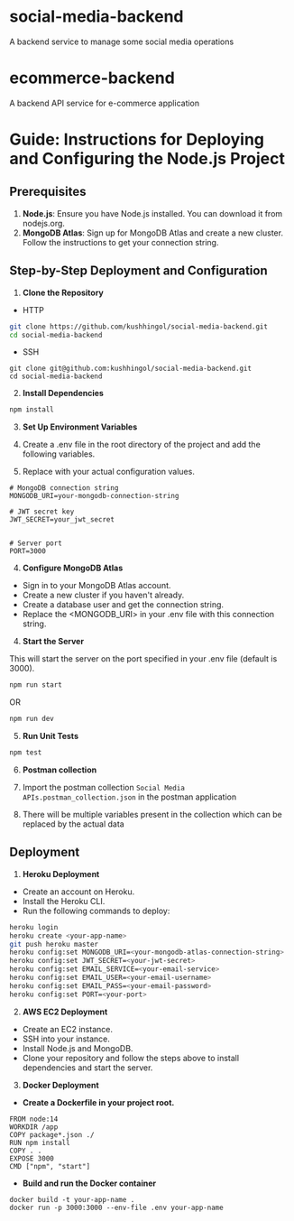 # social-media-backend

A backend service to manage some social media operations

# ecommerce-backend

A backend API service for e-commerce application

# Guide: Instructions for Deploying and Configuring the Node.js Project

## Prerequisites

1. **Node.js**: Ensure you have Node.js installed. You can download it from nodejs.org.
2. **MongoDB Atlas**: Sign up for MongoDB Atlas and create a new cluster. Follow the instructions to get your connection string.

## Step-by-Step Deployment and Configuration

1. **Clone the Repository**

- HTTP

```bash
git clone https://github.com/kushhingol/social-media-backend.git
cd social-media-backend
```

- SSH

```
git clone git@github.com:kushhingol/social-media-backend.git
cd social-media-backend
```

2. **Install Dependencies**

```bash
npm install
```

3. **Set Up Environment Variables**

1. Create a .env file in the root directory of the project and add the following variables.
1. Replace <values> with your actual configuration values.

```env
# MongoDB connection string
MONGODB_URI=your-mongodb-connection-string

# JWT secret key
JWT_SECRET=your_jwt_secret


# Server port
PORT=3000
```

4. **Configure MongoDB Atlas**

- Sign in to your MongoDB Atlas account.
- Create a new cluster if you haven't already.
- Create a database user and get the connection string.
- Replace the <MONGODB_URI> in your .env file with this connection string.

4. **Start the Server**

This will start the server on the port specified in your .env file (default is 3000).

```BASH
npm run start
```

OR

```BASH
npm run dev
```

5. **Run Unit Tests**

```BASH
npm test
```

6. **Postman collection**

1. Import the postman collection `Social Media APIs.postman_collection.json` in the postman application
1. There will be multiple variables present in the collection which can be replaced by the actual data

## Deployment

1. **Heroku Deployment**

- Create an account on Heroku.
- Install the Heroku CLI.
- Run the following commands to deploy:

```BASH
heroku login
heroku create <your-app-name>
git push heroku master
heroku config:set MONGODB_URI=<your-mongodb-atlas-connection-string>
heroku config:set JWT_SECRET=<your-jwt-secret>
heroku config:set EMAIL_SERVICE=<your-email-service>
heroku config:set EMAIL_USER=<your-email-username>
heroku config:set EMAIL_PASS=<your-email-password>
heroku config:set PORT=<your-port>
```

2. **AWS EC2 Deployment**

- Create an EC2 instance.
- SSH into your instance.
- Install Node.js and MongoDB.
- Clone your repository and follow the steps above to install dependencies and start the server.

3. **Docker Deployment**

- **Create a Dockerfile in your project root.**

```
FROM node:14
WORKDIR /app
COPY package*.json ./
RUN npm install
COPY . .
EXPOSE 3000
CMD ["npm", "start"]
```

- **Build and run the Docker container**

```
docker build -t your-app-name .
docker run -p 3000:3000 --env-file .env your-app-name
```
